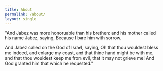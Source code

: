 ```yaml
---
title: About
permalink: /about/
layout: single
---
```


"And Jabez was more honoruable than his brethen:
and his mother called his name Jabez, saying,
Because I bare him with sorrow.

And Jabez called on the God of Israel, saying,
Oh that thou wouldest bless me indeed, and enlarge my coast,
and that thine hand might be with me, and that thou wouldest
keep me from evil, that it may not grieve me!
And God granted him that which he requested."
